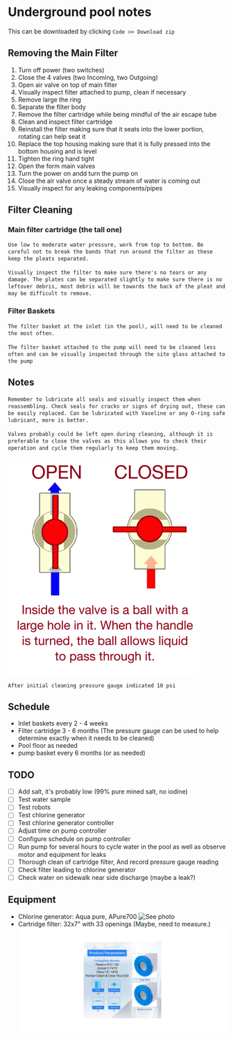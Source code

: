 # Underground pool notes

This can be downloaded by clicking `Code >> Download zip`

## Removing the Main Filter

1. Turn off power (two switches)
2. Close the 4 valves (two Incoming, two Outgoing)
3. Open air valve on top of main filter
4. Visually inspect filter attached to pump, clean if necessary
5. Remove large the ring
6. Separate the filter body
7. Remove the filter cartridge while being mindful of the air escape tube
8. Clean and inspect filter cartridge
9. Reinstall the filter making sure that it seats into the lower portion, rotating can help seat it
10. Replace the top housing making sure that it is fully pressed into the bottom housing and is level
11. Tighten the ring hand tight
12. Open the form main valves
13. Turn the power on andd turn the pump on
14. Close the air valve once a steady stream of water is coming out
15. Visually inspect for any leaking components/pipes

## Filter Cleaning

### Main filter cartridge (the tall one)

    Use low to moderate water pressure, work from top to bottom. Be careful not to break the bands that run around the filter as these keep the pleats separated.

    Visually inspect the filter to make sure there's no tears or any damage. The plates can be separated slightly to make sure there is no leftover debris, most debris will be towards the back of the pleat and may be difficult to remove.

### Filter Baskets

    The filter basket at the inlet (in the pool), will need to be cleaned the most often.

    The filter basket attached to the pump will need to be cleaned less often and can be visually inspected through the site glass attached to the pump

## Notes

    Remember to lubricate all seals and visually inspect them when reassembling. Check seals for cracks or signs of drying out, these can be easily replaced. Can be lubricated with Vaseline or any O-ring safe lubricant, more is better.

    Valves probably could be left open during cleaning, although it is preferable to close the valves as this allows you to check their operation and cycle them regularly to keep them moving.
![Picture indicating open/close](pictures/open-and-closed-ball-valve-diagram.png)

    After initial cleaning pressure gauge indicated 10 psi

## Schedule

+ Inlet baskets every 2 - 4 weeks
+ Filter cartridge 3 - 6 months (The pressure gauge can be used to help determine exactly when it needs to be cleaned)
+ Pool floor as needed
+ pump basket every 6 months (or as needed)

## TODO

+ [ ] Add salt, it's probably low (99% pure mined salt, no iodine)
+ [ ] Test water sample
+ [ ] Test robots
+ [ ] Test chlorine generator
+ [ ] Test chlorine generator controller
+ [ ] Adjust time on pump controller
+ [ ] Configure schedule on pump controller
+ [ ] Run pump for several hours to cycle water in the pool as well as observe motor and equipment for leaks
+ [ ] Thorough clean of cartridge filter, And record pressure gauge reading
+ [ ] Check filter leading to chlorine generator
+ [ ] Check water on sidewalk near side discharge (maybe a leak?)

## Equipment

+ Chlorine generator: Aqua pure, APure700
![See photo](pictures/IMG_6280.jpg)
+ Cartridge filter: 32x7" with 33 openings (Maybe, need to measure.)
![See photo](pictures/filter.png)
